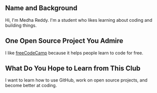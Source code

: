 ## Name and Background
Hi, I'm Medha Reddy. I'm a student who likes learning about coding and building things.

## One Open Source Project You Admire
I like [freeCodeCamp](https://github.com/freeCodeCamp/freeCodeCamp) because it helps people learn to code for free.

## What Do You Hope to Learn from This Club
I want to learn how to use GitHub, work on open source projects, and become better at coding.

